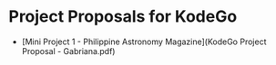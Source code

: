 # Project Proposals for KodeGo

* [Mini Project 1 - Philippine Astronomy Magazine](KodeGo Project Proposal - Gabriana.pdf)

